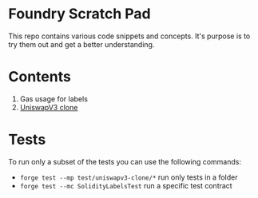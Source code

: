 # Foundry Scratch Pad

This repo contains various code snippets and concepts. It's purpose is to try them out and get a better understanding.

# Contents

1. Gas usage for labels
2. [UniswapV3 clone](https://uniswapv3book.com/milestone_1/introduction.html)

# Tests

To run only a subset of the tests you can use the following commands:
- `forge test --mp test/uniswapv3-clone/*` run only tests in a folder
- `forge test --mc SolidityLabelsTest` run a specific test contract
